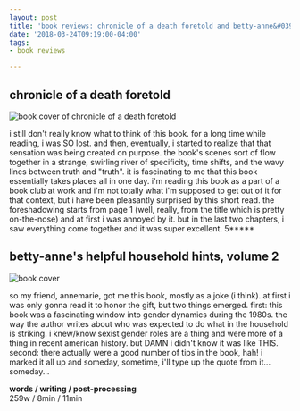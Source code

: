 ```yaml
---
layout: post
title: 'book reviews: chronicle of a death foretold and betty-anne&#039;s helpful household hints, volume 2'
date: '2018-03-24T09:19:00-04:00'
tags:
- book reviews

--- 
```


## chronicle of a death foretold

![book cover of chronicle of a death foretold](https://images.gr-assets.com/books/1430736599l/23878.jpg)

i still don't really know what to think of this book. for a long time while reading, i was SO lost. and then, eventually, i started to realize that that sensation was being created on purpose. the book's scenes sort of flow together in a strange, swirling river of specificity, time shifts, and the wavy lines between truth and "truth". it is fascinating to me that this book essentially takes places all in one day. i'm reading this book as a part of a book club at work and i'm not totally what i'm supposed to get out of it for that context, but i have been pleasantly surprised by this short read. the foreshadowing starts from page 1 (well, really, from the title which is pretty on-the-nose) and at first i was annoyed by it. but in the last two chapters, i saw everything come together and it was super excellent. 5*****

## betty-anne's helpful household hints, volume 2

![book cover](https://images.gr-assets.com/books/1327000436l/6962392.jpg)

so my friend, annemarie, got me this book, mostly as a joke (i think). at first i was only gonna read it to honor the gift, but two things emerged. first: this book was a fascinating window into gender dynamics during the 1980s. the way the author writes about who was expected to do what in the household is striking. i knew/know sexist gender roles are a thing and were more of a thing in recent american history. but DAMN i didn't know it was like THIS. second: there actually were a good number of tips in the book, hah! i marked it all up and someday, sometime, i'll type up the quote from it... someday... 

<!-- hyperlink bank -->


<!-- &#042; = asterisk -->
<!-- &#039; = single quote '-->

**words / writing / post-processing**  
259w / 8min / 11min